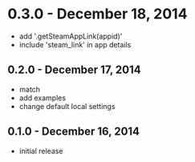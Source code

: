 # 0.3.0 - December 18, 2014

- add '.getSteamAppLink(appid)'
- include 'steam_link' in app details


## 0.2.0 - December 17, 2014

- match
- add examples
- change default local settings


## 0.1.0 - December 16, 2014

- initial release
